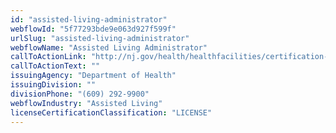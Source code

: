 ```yaml
---
id: "assisted-living-administrator"
webflowId: "5f77293bde9e063d927f599f"
urlSlug: "assisted-living-administrator"
webflowName: "Assisted Living Administrator"
callToActionLink: "http://nj.gov/health/healthfacilities/certification-licensing/assisted-living-admin/"
callToActionText: ""
issuingAgency: "Department of Health"
issuingDivision: ""
divisionPhone: "(609) 292-9900"
webflowIndustry: "Assisted Living"
licenseCertificationClassification: "LICENSE"
---
```

